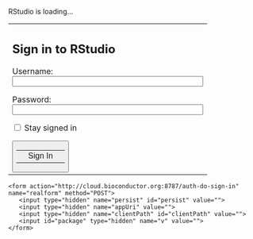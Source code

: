 RStudio is loading...

<div id="launch_tryitnow"></div>

<div id="encrypt_js"></div>

<div id="hide_this_stuff">
	<form action="javascript:void" method="POST" onsubmit="submitRealForm();return false">
	<table id="border" align="center">
	  <tbody><tr>
	    <td>
	      <h2 id="caption">Sign in to RStudio</h2>
	      <p>
	         <label for="username">Username:</label><br>
	         <input type="text" name="username" value="" id="username" size="45"><br>
	      </p>
	      <p>
	         <label for="password">Password:</label><br>
	         <input type="password" name="password" value="" id="password" size="45"><br>
	      </p>
	      <p>
	         <input type="checkbox" name="staySignedIn" id="staySignedIn">
	         <label for="staySignedIn">Stay signed in</label>
	      </p>
	      <div id="buttonpanel"><button class="fancy" type="submit"><table cellpadding="0" cellspacing="0" border="0">
	        <tbody><tr>
	          <td class="left"></td>
	          <td class="inner" valign="middle">Sign In</td>
	          <td class="right"></td>
	        </tr>
	      </tbody></table></button></div>
	    </td>
	  </tr>
	</tbody></table>
	</form>

	<form action="http://cloud.bioconductor.org:8787/auth-do-sign-in" name="realform" method="POST">
	   <input type="hidden" name="persist" id="persist" value="">
	   <input type="hidden" name="appUri" value="">
	   <input type="hidden" name="clientPath" id="clientPath" value="">
	   <input id="package" type="hidden" name="v" value="">
	</form>
	
</div>